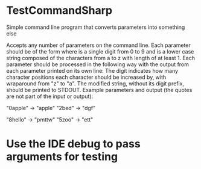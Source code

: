 # TestCommandSharp
Simple command line program that converts parameters into something else

Accepts any number of parameters on the command line.
Each parameter should be of the form <number><string> where <number> is a single digit from 0 to 9 and <string> is a lower case string composed of the characters from a to z with length of at least 1.
Each parameter should be processed in the following way with the output from each parameter printed on its own line:
The digit indicates how many character positions each character should be increased by, with wraparound from "z" to "a".
The modified string, without its digit prefix, should be printed to STDOUT.
Example parameters and output (the quotes are not part of the input or output):

"0apple" -> "apple"
"2bed" -> "dgf"

"8hello" -> "pmttw"
"5zoo" -> "ett"

# Use the IDE debug to pass arguments for testing
